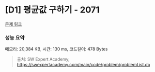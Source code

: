 # [D1] 평균값 구하기 - 2071 

[문제 링크](https://swexpertacademy.com/main/code/problem/problemDetail.do?contestProbId=AV5QRnJqA5cDFAUq) 

### 성능 요약

메모리: 20,384 KB, 시간: 130 ms, 코드길이: 478 Bytes



> 출처: SW Expert Academy, https://swexpertacademy.com/main/code/problem/problemList.do